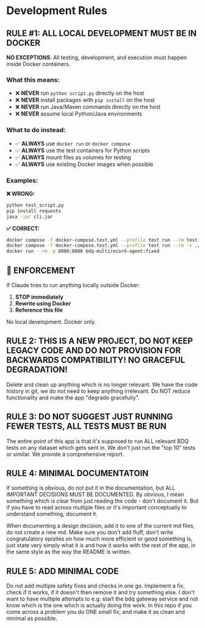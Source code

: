 # Development Rules

## **RULE #1: ALL LOCAL DEVELOPMENT MUST BE IN DOCKER**

**NO EXCEPTIONS**: All testing, development, and execution must happen inside Docker containers.

### What this means:
- ❌ **NEVER** run `python script.py` directly on the host
- ❌ **NEVER** install packages with `pip install` on the host  
- ❌ **NEVER** run Java/Maven commands directly on the host
- ❌ **NEVER** assume local Python/Java environments

### What to do instead:
- ✅ **ALWAYS** use `docker run` or `docker compose` 
- ✅ **ALWAYS** use the test containers for Python scripts
- ✅ **ALWAYS** mount files as volumes for testing
- ✅ **ALWAYS** use existing Docker images when possible

### Examples:

**❌ WRONG:**
```bash
python test_script.py
pip install requests
java -jar cli.jar
```

**✅ CORRECT:**
```bash
docker compose -f docker-compose.test.yml --profile test run --rm test-runner python test_script.py
docker compose -f docker-compose.test.yml --profile test run --rm -v ./test_script.py:/app/test_script.py test-runner python test_script.py
docker run --rm -p 8080:8080 bdq-multirecord-agent:fixed
```

## 🚫 **ENFORCEMENT**
If Claude tries to run anything locally outside Docker:
1. **STOP immediately** 
2. **Rewrite using Docker**
3. **Reference this file**

No local development. Docker only.

## **RULE 2: THIS IS A NEW PROJECT, DO NOT KEEP LEGACY CODE AND DO NOT PROVISION FOR BACKWARDS COMPATIBILITY! NO GRACEFUL DEGRADATION!**

Delete and clean up anything which is no longer relevant. We have the code history in git, we do not need to keep anything irrelevant. Do NOT reduce functionality and make the app "degrade gracefully".

## **RULE 3: DO NOT SUGGEST JUST RUNNING FEWER TESTS, ALL TESTS MUST BE RUN**

The entire point of this app is that it's supposed to run ALL relevant BDQ tests on any dataset which gets sent in. We don't just run the "top 10" tests or similar. We provide a comprehensive report. 

## **RULE 4: MINIMAL DOCUMENTATOIN**

If something is obvious, do not put it in the documentation, but ALL IMPORTANT DECISIONS MUST BE DOCUMENTED. By obvious, I mean something which is clear from just reading the code - don't document it. But if you have to read across multiple files or it's important conceptually to understand something, document it. 

When documenting a design decision, add it to one of the current md files, do not create a new md. Make sure you don't add fluff, don't write congratulatory epistles on how much more efficient or good something is, just state very simply what it is and how it works with the rest of the app, in the same style as the way the README is written. 

## **RULE 5: ADD MINIMAL CODE**

Do not add multiple safety fixes and checks in one go. Implement a fix, check if it works, if it doesn't then remove it and try something else. I don't want to have multiple attempts to e.g. start the bdq gateway service and not know which is the one which is actually doing the work. In this repo if you come across a problem you do ONE small fix, and make it as clean and minimal as possible. 
